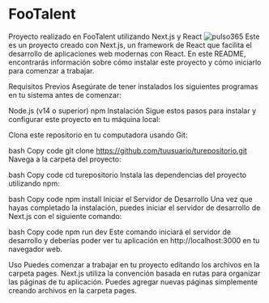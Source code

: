 # FooTalent
Proyecto realizado en FooTalent utilizando Next.js y React
![pulso365](https://github.com/FooTalent/PulsoConsulting/assets/116271658/a1e6d0d1-a19f-4ad9-b101-8db30baad869)
Este es un proyecto creado con Next.js, un framework de React que facilita el desarrollo de aplicaciones web modernas con React. En este README, encontrarás información sobre cómo instalar este proyecto y cómo iniciarlo para comenzar a trabajar.

Requisitos Previos
Asegúrate de tener instalados los siguientes programas en tu sistema antes de comenzar:

Node.js (v14 o superior)
npm
Instalación
Sigue estos pasos para instalar y configurar este proyecto en tu máquina local:

Clona este repositorio en tu computadora usando Git:

bash
Copy code
git clone https://github.com/tuusuario/turepositorio.git
Navega a la carpeta del proyecto:

bash
Copy code
cd turepositorio
Instala las dependencias del proyecto utilizando npm:

bash
Copy code
npm install
Iniciar el Servidor de Desarrollo
Una vez que hayas completado la instalación, puedes iniciar el servidor de desarrollo de Next.js con el siguiente comando:

bash
Copy code
npm run dev
Este comando iniciará el servidor de desarrollo y deberías poder ver tu aplicación en http://localhost:3000 en tu navegador web.

Uso
Puedes comenzar a trabajar en tu proyecto editando los archivos en la carpeta pages. Next.js utiliza la convención basada en rutas para organizar las páginas de tu aplicación. Puedes agregar nuevas páginas simplemente creando archivos en la carpeta pages.
